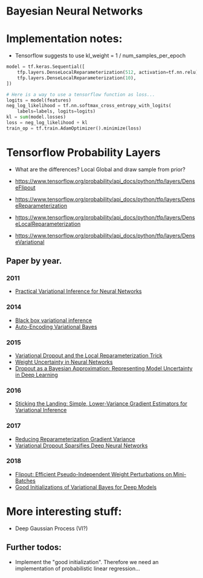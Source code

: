 # Bayesian Neural Networks

# Implementation notes:
- Tensorflow suggests to use kl_weight = 1 / num_samples_per_epoch

```python
model = tf.keras.Sequential([
    tfp.layers.DenseLocalReparameterization(512, activation=tf.nn.relu),
    tfp.layers.DenseLocalReparameterization(10),
])

# Here is a way to use a tensorflow function as loss...
logits = model(features)
neg_log_likelihood = tf.nn.softmax_cross_entropy_with_logits(
    labels=labels, logits=logits)
kl = sum(model.losses)
loss = neg_log_likelihood + kl
train_op = tf.train.AdamOptimizer().minimize(loss)

```

# Tensorflow Probability Layers

- What are the differences? Local Global and draw sample from prior?

- https://www.tensorflow.org/probability/api_docs/python/tfp/layers/DenseFlipout
- https://www.tensorflow.org/probability/api_docs/python/tfp/layers/DenseReparameterization
- https://www.tensorflow.org/probability/api_docs/python/tfp/layers/DenseLocalReparameterization
- https://www.tensorflow.org/probability/api_docs/python/tfp/layers/DenseVariational

## Paper by year.

### 2011

- [Practical Variational Inference for Neural Networks](https://papers.nips.cc/paper/4329-practical-variational-inference-for-neural-networks)

### 2014

- [Black box variational inference](https://arxiv.org/abs/1401.0118)
- [Auto-Encoding Variational Bayes](https://arxiv.org/abs/1312.6114)

### 2015

- [Variational Dropout and the Local Reparameterization Trick](https://arxiv.org/abs/1506.02557)
- [Weight Uncertainty in Neural Networks](https://arxiv.org/abs/1505.05424)
- [Dropout as a Bayesian Approximation: Representing Model Uncertainty in Deep Learning](https://arxiv.org/abs/1506.02142)

### 2016

- [Sticking the Landing: Simple, Lower-Variance Gradient Estimators for Variational Inference](https://arxiv.org/abs/1703.09194)

### 2017 

- [Reducing Reparameterization Gradient Variance](https://arxiv.org/abs/1705.07880)
- [Variational Dropout Sparsifies Deep Neural Networks](https://arxiv.org/abs/1701.05369)

### 2018 

- [Flipout: Efficient Pseudo-Independent Weight Perturbations on Mini-Batches](https://arxiv.org/abs/1803.04386)
- [Good Initializations of Variational Bayes for Deep Models](https://arxiv.org/abs/1810.08083)

# More interesting stuff:
- Deep Gaussian Process (VI?)

## Further todos:

- Implement the "good initialization". Therefore we need an implementation of probabilistic linear regression...